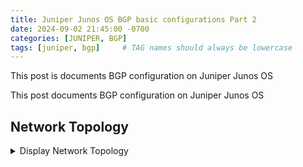 ```yaml
---
title: Juniper Junos OS BGP basic configurations Part 2
date: 2024-09-02 21:45:00 -0700
categories: [JUNIPER, BGP]
tags: [juniper, bgp]     # TAG names should always be lowercase
---
```


This post is documents BGP configuration on Juniper Junos OS

This post documents BGP configuration on Juniper Junos OS

## Network Topology

<details markdown=1>
<summary markdown="span">Display Network Topology</summary>

![]({{ site.baseurl }}/images/2024/09-02-Juniper-BGP-practice-part-2/01-Network-topology.png)

</details><br />